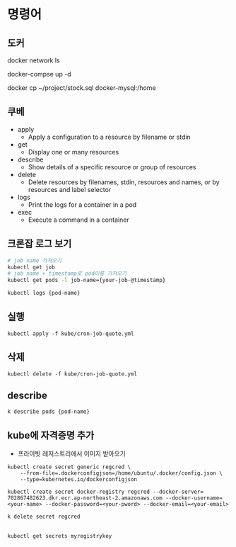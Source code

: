 # 명령어
## 도커
docker network ls

docker-compse up -d

docker cp ~/project/stock.sql docker-mysql:/home

## 쿠베
* apply
    * Apply a configuration to a resource by filename or stdin
* get
    * Display one or many resources
* describe
    * Show details of a specific resource or group of resources
* delete
    * Delete resources by filenames, stdin, resources and names, or by resources and label selector
* logs
    * Print the logs for a container in a pod
* exec
    * Execute a command in a container

## 크론잡 로그 보기
```bash
# job name 가져오기
kubectl get job
# job name + timestamp로 pod이름 가져오기
kubectl get pods -l job-name={your-job-@timestamp}

kubectl logs {pod-name}
```
## 실행
```
kubectl apply -f kube/cron-job-quote.yml
```
## 삭제
```
kubectl delete -f kube/cron-job-quote.yml
```
## describe
```
k describe pods {pod-name}
```
## kube에 자격증명 추가
* 프라이빗 레지스트리에서 이미지 받아오기
```
kubectl create secret generic regcred \
    --from-file=.dockerconfigjson=/home/ubuntu/.docker/config.json \
    --type=kubernetes.io/dockerconfigjson

kubectl create secret docker-registry regcred --docker-server= 702867482623.dkr.ecr.ap-northeast-2.amazonaws.com --docker-username=<your-name> --docker-password=<your-pword> --docker-email=<your-email>
```
```
k delete secret regcred
```
##
```
kubectl get secrets myregistrykey
```
